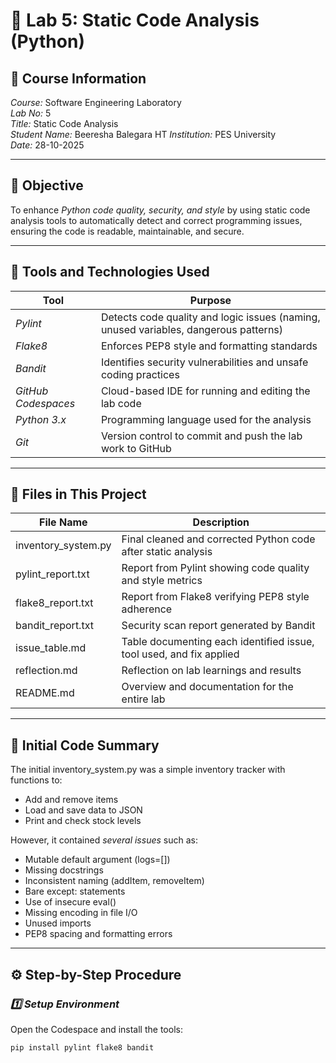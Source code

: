 # 🧮 Lab 5: Static Code Analysis (Python)

## 🏫 Course Information
*Course:* Software Engineering Laboratory  
*Lab No:* 5  
*Title:* Static Code Analysis  
*Student Name:* Beeresha Balegara HT 
*Institution:* PES University  
*Date:* 28-10-2025

---

## 🎯 Objective
To enhance *Python code quality, security, and style* by using static code analysis tools to automatically detect and correct programming issues, ensuring the code is readable, maintainable, and secure.

---

## 🧰 Tools and Technologies Used
| Tool | Purpose |
|------|----------|
| *Pylint* | Detects code quality and logic issues (naming, unused variables, dangerous patterns) |
| *Flake8* | Enforces PEP8 style and formatting standards |
| *Bandit* | Identifies security vulnerabilities and unsafe coding practices |
| *GitHub Codespaces* | Cloud-based IDE for running and editing the lab code |
| *Python 3.x* | Programming language used for the analysis |
| *Git* | Version control to commit and push the lab work to GitHub |

---

## 📂 Files in This Project
| File Name | Description |
|------------|-------------|
| inventory_system.py | Final cleaned and corrected Python code after static analysis |
| pylint_report.txt | Report from Pylint showing code quality and style metrics |
| flake8_report.txt | Report from Flake8 verifying PEP8 style adherence |
| bandit_report.txt | Security scan report generated by Bandit |
| issue_table.md | Table documenting each identified issue, tool used, and fix applied |
| reflection.md | Reflection on lab learnings and results |
| README.md | Overview and documentation for the entire lab |

---

## 🧩 Initial Code Summary
The initial inventory_system.py was a simple inventory tracker with functions to:
- Add and remove items  
- Load and save data to JSON  
- Print and check stock levels  

However, it contained *several issues* such as:
- Mutable default argument (logs=[])
- Missing docstrings
- Inconsistent naming (addItem, removeItem)
- Bare except: statements
- Use of insecure eval()
- Missing encoding in file I/O
- Unused imports
- PEP8 spacing and formatting errors

---

## ⚙ Step-by-Step Procedure

### *1️⃣ Setup Environment*
Open the Codespace and install the tools:
```bash
pip install pylint flake8 bandit
